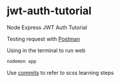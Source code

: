 # jwt-auth-tutorial
Node Express JWT Auth Tutorial

Testing request with [Postman](https://www.postman.com/downloads/)

Using in the terminal to run web
```sh
nodemon app
```

Use [commits](../../commits) to refer to scss learning steps